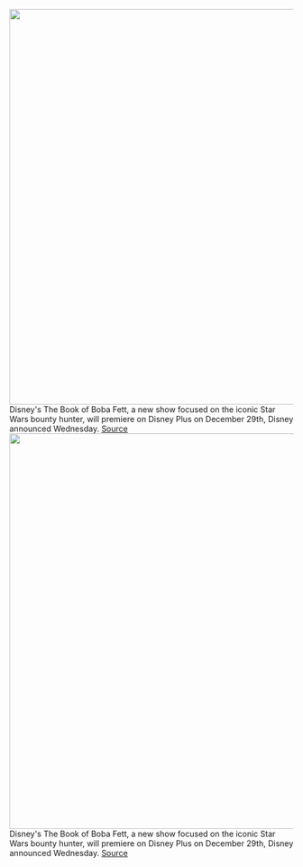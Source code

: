 <img src='https://cdn.vox-cdn.com/thumbor/mutCKf_ocf46b88-T4wnSY-stmc=/0x0:3840x1610/1200x800/filters:focal(1613x498:2227x1112)/cdn.vox-cdn.com/uploads/chorus_image/image/69925958/huc2_ff_003556_19dc1374.0.jpeg' width='700px' /><br/>
Disney's The Book of Boba Fett, a new show focused on the iconic Star Wars bounty hunter, will premiere on Disney Plus on December 29th, Disney announced Wednesday.
<a href='https://www.theverge.com/2021/9/29/22700329/disney-plus-the-book-of-boba-fett-star-wars-release-date'> Source <a/><img src='https://cdn.vox-cdn.com/thumbor/mutCKf_ocf46b88-T4wnSY-stmc=/0x0:3840x1610/1200x800/filters:focal(1613x498:2227x1112)/cdn.vox-cdn.com/uploads/chorus_image/image/69925958/huc2_ff_003556_19dc1374.0.jpeg' width='700px' /><br/>
Disney's The Book of Boba Fett, a new show focused on the iconic Star Wars bounty hunter, will premiere on Disney Plus on December 29th, Disney announced Wednesday.
<a href='https://www.theverge.com/2021/9/29/22700329/disney-plus-the-book-of-boba-fett-star-wars-release-date'> Source <a/>